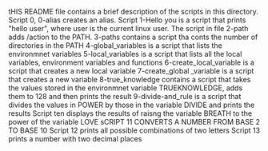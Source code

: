tHIS README file contains a brief description of the scripts in this directory.
Script 0, 0-alias creates an alias.
Script 1-Hello you is a script that prints "hello user", where user is the current linux user.
The script in file 2-path adds /action to the PATH.
3-paths contains a script tha conts the number of directories in the PATH
4-global_variables is a script that lists the environmnet variables
5-local_variables is a script that lists all the local variables, environment variables and functions
6-create_local_variable is a script that creates a new local variable
7-create_global _variable is a script that creates a new variable
8-true_knowledge contains a script that takes the values stored in the environmnet variable TRUEKNOWLEDGE, adds them to 128 and then prints the result
9-divide-and_rule is a script that divides the values in POWER by those in the variable DIVIDE  and prints the results
Script ten displays the results of raisng the variable BREATH to the power of the variable LOVE
sCRIPT 11 CONVERTS A NUMBER FROM BASE 2 TO BASE 10
Script 12 prints all possible combinations of two letters
Script 13 prints a number with two decimal places